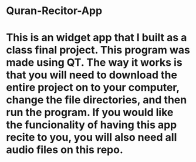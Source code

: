 ﻿# Quran-Recitor-App
# This is an widget app that I built as a class final project. This program was made using QT. The way it works is that you will need to download the entire project on to your computer, change the file directories, and then run the program. If you would like the funcionality of having this app recite to you, you will also need all audio files on this repo. 
